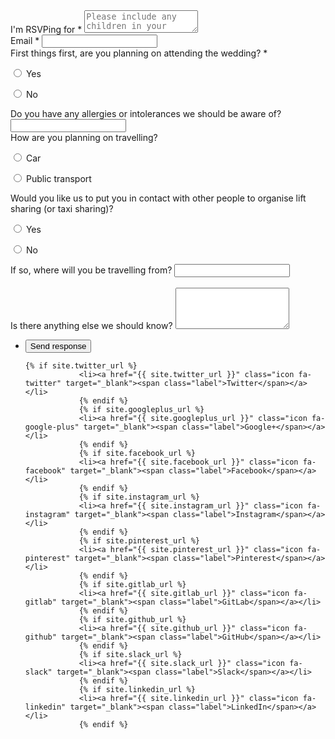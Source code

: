 <form action="https://docs.google.com/forms/d/e/1FAIpQLScTwxhZhTH2P7m-alltgd7LccRFVm6DOWTKR49zpxERLth3Pw/formResponse" method="POST">
	<div class="fields">
		<div class="field">
			<label for="rsvping">I'm RSVPing for *</label>
			<textarea name="entry.559352220" id="rsvping" rows="2" placeholder="Please include any children in your answer too!"></textarea>
		</div>
		<div class="field">
			<label for="email">Email *</label>
			<input type="text" name="entry.443565211" id="email" placeholder=""/>
		</div>
		<div class="field">
			<label for="qcoming">First things first, are you planning on attending the wedding? *</label>
			<p>
				<input type="radio" id="comingyes" name="entry.994465564" value="Yes">
				<label for="comingyes">Yes</label>
			</p>
			<p>
				<input type="radio" id="comingno" name="entry.994465564" value="No">
				<label for="comingno">No</label>
			</p>
		</div>
		<div class="field">
			<label for="food">Do you have any allergies or intolerances we should be aware of?</label>
			<input type="text" id="food" name="entry.1751303409"/>
		</div>
		<div class="field">
			<label for="qcoming">How are you planning on travelling?</label>
			<p>
				<input type="radio" id="travelcar" name="entry.1804390083" value="Car">
				<label for="travelcar">Car</label>
			</p>
			<p>
				<input type="radio" id="travelpublic" name="entry.1804390083" value="Public transport">
				<label for="travelpublic">Public transport</label>
			</p>
		</div>
		<div class="field">
			<label for="qcoming">Would you like us to put you in contact with other people to organise lift sharing (or taxi sharing)?</label>
			<p>
				<input type="radio" id="contravelyes" name="entry.936402010" value="Yes">
				<label for="contravelyes">Yes</label>
			</p>
			<p>
				<input type="radio" id="contravelno" name="entry.936402010" value="No">
				<label for="contravelno">No</label>
			</p>
		</div>
		<div class="field">
			<label for="wherefrom">If so, where will you be travelling from?</label>
			<input type="text" name="entry.85772937" id="wherefrom" placeholder=""/>
		</div>
		<br>
		<div class="field">
			<label for="message">Is there anything else we should know?</label>
			<textarea name="entry.1514847841" id="message" rows="4"></textarea>
		</div>
	</div>
	<ul class="actions">
		<li><input type="submit" value="Send response" class="primary" /></li>
	<!--	<li><input type="reset" value="Reset" /></li> -->
	</ul>
</form>
<ul class="icons">

	{% if site.twitter_url %}
				<li><a href="{{ site.twitter_url }}" class="icon fa-twitter" target="_blank"><span class="label">Twitter</span></a></li>
				{% endif %}
				{% if site.googleplus_url %}
				<li><a href="{{ site.googleplus_url }}" class="icon fa-google-plus" target="_blank"><span class="label">Google+</span></a></li>
				{% endif %}
				{% if site.facebook_url %}
				<li><a href="{{ site.facebook_url }}" class="icon fa-facebook" target="_blank"><span class="label">Facebook</span></a></li>
				{% endif %}
				{% if site.instagram_url %}
				<li><a href="{{ site.instagram_url }}" class="icon fa-instagram" target="_blank"><span class="label">Instagram</span></a></li>
				{% endif %}
				{% if site.pinterest_url %}
				<li><a href="{{ site.pinterest_url }}" class="icon fa-pinterest" target="_blank"><span class="label">Pinterest</span></a></li>
				{% endif %}
				{% if site.gitlab_url %}
				<li><a href="{{ site.gitlab_url }}" class="icon fa-gitlab" target="_blank"><span class="label">GitLab</span></a></li>
				{% endif %}
				{% if site.github_url %}
				<li><a href="{{ site.github_url }}" class="icon fa-github" target="_blank"><span class="label">GitHub</span></a></li>
				{% endif %}
				{% if site.slack_url %}
				<li><a href="{{ site.slack_url }}" class="icon fa-slack" target="_blank"><span class="label">Slack</span></a></li>
				{% endif %}
				{% if site.linkedin_url %}
				<li><a href="{{ site.linkedin_url }}" class="icon fa-linkedin" target="_blank"><span class="label">LinkedIn</span></a></li>
				{% endif %}

</ul>
